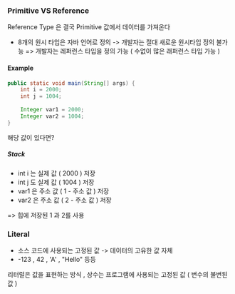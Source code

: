 ### Primitive VS Reference

Reference Type 은 결국 Primitive 값에서 데이터를 가져온다

- 8개의 원시 타입은 자바 언어로 정의
	-> 개발자는 절대 새로운 원시타입 정의 불가능
=> 개발자는 레퍼런스 타입을 정의 가능 ( 수없이 많은 래퍼런스 타입 가능 )

#### Example

```java
public static void main(String[] args) {  
    int i = 2000;  
    int j = 1004;  
  
    Integer var1 = 2000;  
    Integer var2 = 1004;
}
```

해당 값이 있다면?
##### Stack
- int i 는 실제 값 ( 2000 ) 저장
- int j 도 실제 값 ( 1004 ) 저장
- var1 은 주소 값 ( 1 - 주소 값 ) 저장
- var2 은 주소 값 ( 2 - 주소 값 ) 저장

=> 힙에 저장된 1 과 2를 사용

### Literal

- 소스 코드에 사용되는 고정된 값
	-> 데이터의 고유한 값 자체
- -123 , 42 , 'A' , "Hello" 등등

리터럴은 값을 표현하는 방식 , 상수는 프로그램에 사용되는 고정된 값 ( 변수의 불변된 값 )